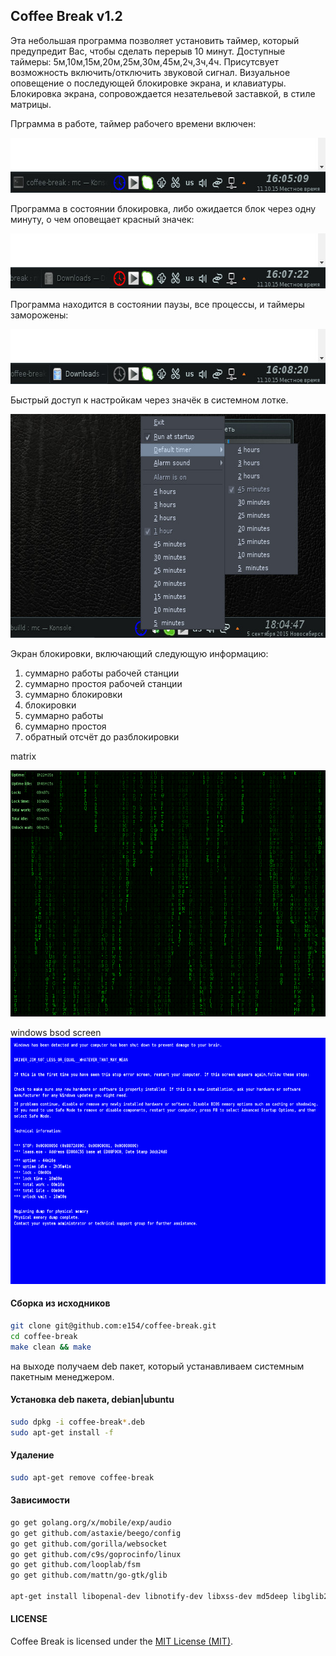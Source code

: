 Coffee Break v1.2
------------

Эта небольшая программа позволяет установить таймер, который предупредит Вас, чтобы сделать перерыв 10 минут.
Доступные таймеры: 5м,10м,15м,20м,25м,30м,45м,2ч,3ч,4ч. Присутсвует возможность включить/отключить звуковой сигнал.
Визуальное оповещение о последующей блокировке экрана, и клавиатуры. Блокировка экрана, сопровождается незательевой заставкой, в стиле матрицы.


Прграмма в работе, таймер рабочего времени включен:

<img src="images/tray1.jpg" alt="Coffee Break icon active" width="630" height="88">


Программа в состоянии блокировка, либо ожидается блок через одну минуту, о чем оповещает красный значек:

<img src="images/tray2.jpg" alt="Coffee Break icon inactive" width="630" height="88">


Программа находится в состоянии паузы, все процессы, и таймеры заморожены:

<img src="images/tray3.jpg" alt="Coffee Break icon paused" width="630" height="88">


Быстрый доступ к настройкам через значёк в системном лотке.

<img src="images/menu.jpg" alt="Coffee Break icon paused" width="630" height="358">

Экран блокировки, включающий следующую информацию:
1) суммарно работы рабочей станции
2) суммарно простоя рабочей станции
3) суммарно блокировки
4) блокировки
5) суммарно работы
6) суммарно простоя
7) обратный отсчёт до разблокировки

matrix

<img src="images/screenshot.png" alt="Coffee Break screenshot" width="630" height="394">

windows bsod screen
<img src="images/screenshot2.png" alt="Coffee Break screenshot2" width="630" height="394">

#### Сборка из исходников

```bash
git clone git@github.com:e154/coffee-break.git
cd coffee-break
make clean && make
```
на выходе получаем deb пакет, который устанавливаем системным пакетным менеджером.

#### Установка deb пакета, debian|ubuntu

```bash
sudo dpkg -i coffee-break*.deb
sudo apt-get install -f
```

#### Удаление

```bash
sudo apt-get remove coffee-break
```

#### Зависимости

```bash
go get golang.org/x/mobile/exp/audio
go get github.com/astaxie/beego/config
go get github.com/gorilla/websocket
go get github.com/c9s/goprocinfo/linux
go get github.com/looplab/fsm
go get github.com/mattn/go-gtk/glib

apt-get install libopenal-dev libnotify-dev libxss-dev md5deep libglib2.0-dev libqt5webkit5-dev
```

#### LICENSE

Coffee Break is licensed under the [MIT License (MIT)](https://github.com/e154/coffee-break/blob/master/LICENSE).